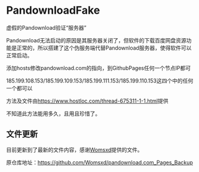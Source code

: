 # PandownloadFake

虚假的Pandownload验证“服务器”

Pandownload无法启动的原因是其服务器关闭了，但软件的下载百度网盘资源功能是正常的，所以搭建了这个伪服务端代替Pandownload服务器，使得软件可以正常启动。

添加hosts修改pandownload.com的指向，到GithubPages任何一个节点IP都可

185.199.108.153/185.199.109.153/185.199.111.153/185.199.110.153这四个中的任何一个都可以

方法及文件由<https://www.hostloc.com/thread-675311-1-1.html>提供

不知道此方法能用多久，且用且珍惜了。

## 文件更新

目前更新到了最新的文件内容，感谢[Womsxd](https://github.com/Womsxd)提供的文件。

原仓库地址：<https://github.com/Womsxd/pandownload.com_Pages_Backup>